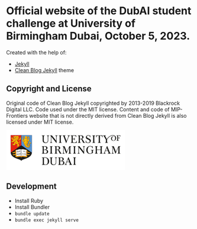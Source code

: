 # Official website of the DubAI student challenge at University of Birmingham Dubai, October 5, 2023.

Created with the help of:
* [Jekyll](https://jekyllrb.com/)
* [Clean Blog Jekyll](https://github.com/BlackrockDigital/startbootstrap-clean-blog-jekyll) theme 

## Copyright and License

Original code of Clean Blog Jekyll copyrighted by 2013-2019 Blackrock Digital LLC. Code used under the MIT license.
Content and code of MIP-Frontiers website that is not directly derived from Clean Blog Jekyll is also licensed under MIT license.

![University of Birmingham Dubai](img/logos/uobd.png)

## Development

* Install Ruby
* Install Bundler
* `bundle update`
* `bundle exec jekyll serve`
